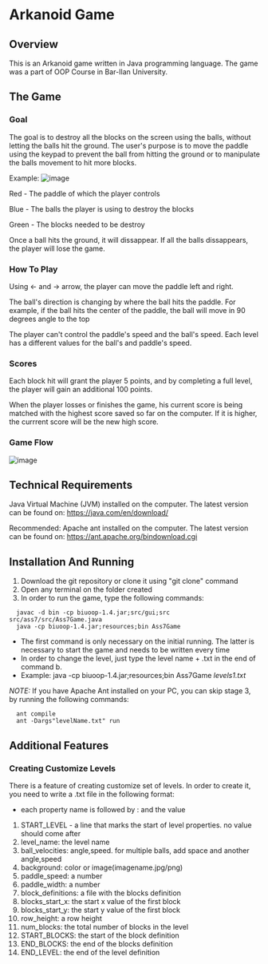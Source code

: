 # Arkanoid Game
## Overview
This is an Arkanoid game written in Java programming language. The game was a part of OOP Course in Bar-Ilan University.

## The Game
### Goal
The goal is to destroy all the blocks on the screen using the balls, without letting the balls hit the ground.
The user's purpose is to move the paddle using the keypad to prevent the ball from hitting the ground or to manipulate the balls movement to hit more blocks.

Example:
![image](https://user-images.githubusercontent.com/61862949/123745175-8d3b7c00-d8b8-11eb-93e5-d0d31c8fa24a.png)

Red - The paddle of which the player controls

Blue - The balls the player is using to destroy the blocks

Green - The blocks needed to be destroy

Once a ball hits the ground, it will dissappear. If all the balls dissappears, the player will lose the game.

### How To Play
Using <- and -> arrow, the player can move the paddle left and right. 

The ball's direction is changing by where the ball hits the paddle. For example, if the ball hits the center of the paddle, the ball will move in 90 degrees angle to the top

The player can't control the paddle's speed and the ball's speed. Each level has a different values for the ball's and paddle's speed.

### Scores
Each block hit will grant the player 5 points, and by completing a full level, the player will gain an additional 100 points.

When the player losses or finishes the game, his current score is being matched with the highest score saved so far on the computer. If it is higher, the currrent score will be the new high score.

### Game Flow
![image](https://user-images.githubusercontent.com/61862949/123746610-8ada2180-d8ba-11eb-8fbb-d1a3baa6e7e2.png)


## Technical Requirements
Java Virtual Machine (JVM) installed on the computer. The latest version can be found on: https://java.com/en/download/

Recommended: Apache ant installed on the computer. The latest version can be found on: https://ant.apache.org/bindownload.cgi

## Installation And Running
1) Download the git repository or clone it using "git clone" command
2) Open any terminal on the folder created
3) In order to run the game, type the following commands:
  ```
    javac -d bin -cp biuoop-1.4.jar;src/gui;src src/ass7/src/Ass7Game.java
    java -cp biuoop-1.4.jar;resources;bin Ass7Game
   ```
   * The first command is only necessary on the initial running. The latter is necessary to start the game and needs to be written every time
   * In order to change the level, just type the level name + .txt in the end of command b.
   * Example: java -cp biuoop-1.4.jar;resources;bin Ass7Game *levels1.txt*
    
*NOTE:* If you have Apache Ant installed on your PC, you can skip stage 3, by running the following commands:
  ```
    ant compile
    ant -Dargs"levelName.txt" run
   ```
## Additional Features
### Creating Customize Levels
There is a feature of creating customize set of levels. In order to create it, you need to write a .txt file in the following format:
* each property name is followed by : and the value 
1) START_LEVEL - a line that marks the start of level properties. no value should come after
2) level_name: the level name
3) ball_velocities: angle,speed. for multiple balls, add space and another angle,speed
4) background: color or image(imagename.jpg/png)
5) paddle_speed: a number
6) paddle_width: a number
7) block_definitions: a file with the blocks definition
8) blocks_start_x: the start x value of the first block
9) blocks_start_y: the start y value of the first block
10) row_height: a row height
11) num_blocks: the total number of blocks in the level
12) START_BLOCKS: the start of the block definition
13) END_BLOCKS: the end of the blocks definition
14) END_LEVEL: the end of the level definition
